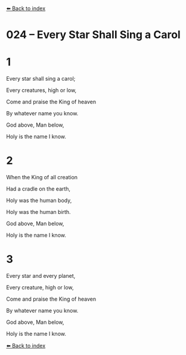 [⬅️ Back to index](../README.md)

# 024 – Every Star Shall Sing a Carol





# 1

Every star shall sing a carol;

Every creatures, high or low,

Come and praise the King of heaven

By whatever name you know.

God above, Man below,

Holy is the name I know.



# 2

When the King of all creation

Had a cradle on the earth,

Holy was the human body,

Holy was the human birth.

God above, Man below,

Holy is the name I know.



# 3

Every star and every planet,

Every creature, high or low,

Come and praise the King of heaven

By whatever name you know.

God above, Man below,

Holy is the name I know.

[⬅️ Back to index](../README.md)
